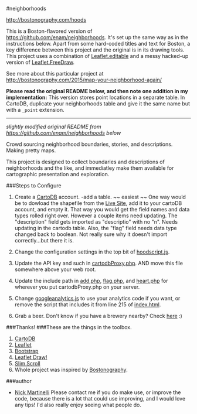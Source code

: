 #neighborhoods

http://bostonography.com/hoods

This is a Boston-flavored version of https://github.com/enam/neighborhoods. It's set up the same way as in the instructions below. Apart from some hard-coded titles and text for Boston, a key difference between this project and the original is in its drawing tools. This project uses a combination of [Leaflet.editable](https://github.com/yohanboniface/Leaflet.Editable) and a messy hacked-up version of [Leaflet.FreeDraw](https://github.com/Wildhoney/Leaflet.FreeDraw).

See more about this particular project at http://bostonography.com/2015/map-your-neighborhood-again/

**Please read the original README below, and then note one addition in my implementation:**
This version stores point locations in a separate table. In CartoDB, duplicate your neighborhoods table and give it the same name but with a `_point` extension.

* * *
*slightly modified original README from https://github.com/enam/neighborhoods below*

Crowd sourcing neighborhood boundaries, stories, and descriptions. Making pretty maps.

This project is designed to collect boundaries and descriptions of neighborhoods and the like, and immediatley make them available for cartographic presentation and exploration.

###Steps to Configure 

1. Create a [CartoDB](http://cartodb.com/) account. 
 	-add a table. ~~ easiest ~~ One way would be to dowload the shapefile from the [Live Site](http://pnwmaps.com/neighborhoods), add it to your cartoDB account, and empty it. That way you would get the field names and data types rolled right over. However a couple items need updating. The "description" field gets imported as "descriptio" with no "n". Needs updating in the cartodb table. Also, the "flag" field needs data type changed back to boolean. Not really sure why it doesn't import correctly...but there it is.  

2. Change the configuration settings in the top bit of [hoodscript.js](https://github.com/enam/neighborhoods/blob/master/js/hoodscript.js).

3. Update the API key and such in [cartodbProxy.php](https://github.com/enam/neighborhoods/blob/master/php/cartodbProxy.php). AND move this file somewhere above your web root.

4. Update the include path in [add.php](https://github.com/enam/neighborhoods/blob/master/php/add.php), [flag.php](https://github.com/enam/neighborhoods/blob/master/php/flag.php), and [heart.php](https://github.com/enam/neighborhoods/blob/master/php/heart.php) for wherever you put cartodbProxy.php on your server.

5. Change [googleanalytics.js](https://github.com/enam/neighborhoods/blob/master/js/googleanalytics.js) to use your analytics code if you want, or remove the script that includes it from line 215 of [index.html](https://github.com/enam/neighborhoods/blob/master/index.html). 

6. Grab a beer. Don't know if you have a brewery nearby? Check [here](http://nickmartinelli.com) :)  

###Thanks!
###These are the things in the toolbox. 
1. [CartoDB](http://cartodb.com/) 
2. [Leaflet](http://leafletjs.com/)
3. [Bootstrap](http://getbootstrap.com/javascript/)
4. [Leaflet Draw!](https://github.com/Leaflet/Leaflet.draw)
5. [Slim Scroll](http://rocha.la/jQuery-slimScroll/)
6. Whole project was inspired by [Bostonography](http://bostonography.com/2012/crowdsourced-neighborhood-boundaries-part-one-consensus/).

###author
* [Nick Martinelli](https://twitter.com/nichom)
Please contact me if you do make use, or improve the code, because there is a lot that could use improving, and I would love any tips! I'd also really enjoy seeing what people do.
